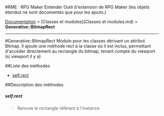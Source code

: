 #RME : RPG Maker Extender
Outil d'extension de RPG Maker (les objets étendus ne sont documentés que pour les ajouts.)

[Documentation](README.md) > [Classes et modules](Classes et modules.md) > **Generative::BitmapRect**  
- - -  
#Generative::BitmapRect
Module pour les classes dérivant un attribut Bitmap. Il ajoute une méthode rect à la classe
    où il est inclus, permettant d'accéder directement au rectangle du bitmap, tenant compte du viewport (si viewport il y a)

##Liste des méthodes
*    [self.rect](#selfrect)


##Description des méthodes
##### self.rect

> Renvoie le rectangle référant à l'instance

  
> 





